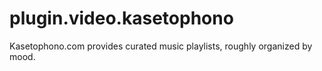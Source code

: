 # plugin.video.kasetophono

Kasetophono.com provides curated music playlists, roughly organized by mood.
